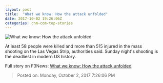 ```yaml
---
layout: post
title:  "What we know: How the attack unfolded"
date: 2017-10-02 19:26:06Z
categories: cnn-com-top-stories
---
```


![What we know: How the attack unfolded](http://i2.cdn.cnn.com/cnnnext/dam/assets/171002095159-19-las-vegas-incident-1002-super-tease.jpg)

At least 58 people were killed and more than 515 injured in the mass shooting on the Las Vegas Strip, authorities said. Sunday night's shooting is the deadliest in modern US history.


Full story on F3News: [What we know: How the attack unfolded](http://www.f3nws.com/n/bcSUQD)

> Posted on: Monday, October 2, 2017 7:26:06 PM
